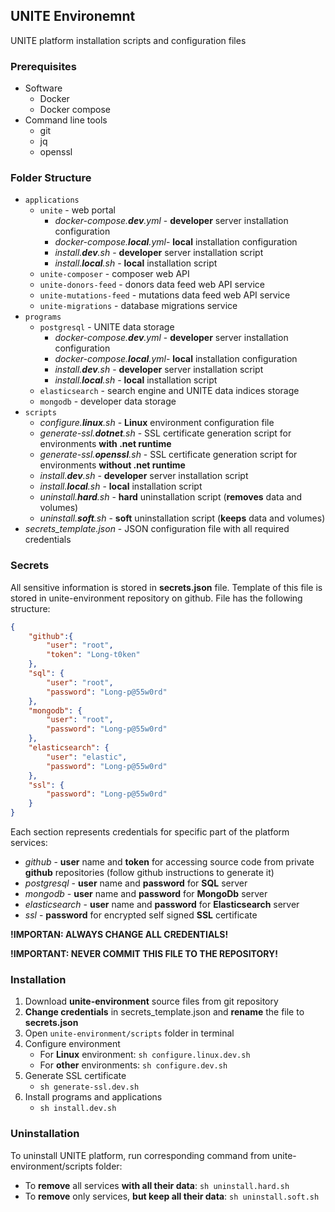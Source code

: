 ## UNITE Environemnt

UNITE platform installation scripts and configuration files

### Prerequisites
- Software
  - Docker
  - Docker compose
- Command line tools
  - git
  - jq
  - openssl
  
### Folder Structure
- `applications`
  - `unite` - web portal
    - _docker-compose.**dev**.yml_ - **developer** server installation configuration
    - _docker-compose.**local**.yml_- **local** installation configuration
    - _install.**dev**.sh_ - **developer** server installation script
    - _install.**local**.sh_ - **local** installation script
  - `unite-composer` - composer web API
  - `unite-donors-feed` - donors data feed web API service
  - `unite-mutations-feed` - mutations data feed web API service
  - `unite-migrations` - database migrations service
- `programs`
  - `postgresql` - UNITE data storage
    - _docker-compose.**dev**.yml_ - **developer** server installation configuration
    - _docker-compose.**local**.yml_- **local** installation configuration
    - _install.**dev**.sh_ - **developer** server installation script
    - _install.**local**.sh_ - **local** installation script
  - `elasticsearch` - search engine and UNITE data indices storage
  - `mongodb` - developer data storage
- `scripts`
  - _configure.**linux**.sh_ - **Linux** environment configuration file
  - _generate-ssl.**dotnet**.sh_ - SSL certificate generation script for environments **with .net runtime**
  - _generate-ssl.**openssl**.sh_ - SSL certificate generation script for environments **without .net runtime**
  - _install.**dev**.sh_ - **developer** server installation script
  - _install.**local**.sh_ - **local** installation script
  - _uninstall.**hard**.sh_ - **hard** uninstallation script (**removes** data and volumes)
  - _uninstall.**soft**.sh_ - **soft** uninstallation script (**keeps** data and volumes)
- _secrets_template.json_ - JSON configuration file with all required credentials

### Secrets
All sensitive information is stored in **secrets.json** file. Template of this file is stored in unite-environment repository on github. File has the following structure:
```json
{
    "github":{
        "user": "root",
        "token": "Long-t0ken"
    },
    "sql": {
        "user": "root",
        "password": "Long-p@55w0rd"
    },
    "mongodb": {
        "user": "root",
        "password": "Long-p@55w0rd"
    },
    "elasticsearch": {
        "user": "elastic",
        "password": "Long-p@55w0rd"
    },
    "ssl": {
        "password": "Long-p@55w0rd"
    }
}
```
Each section represents credentials for specific part of the platform services:
- _github_ - **user** name and **token** for accessing source code from private **github** repositories (follow github instructions to generate it)
- _postgresql_ - **user** name and **password** for **SQL** server
- _mongodb_ - **user** name and **password** for **MongoDb** server
- _elasticsearch_ - **user** name and **password** for **Elasticsearch** server
- _ssl_ - **password** for encrypted self signed **SSL** certificate

**!IMPORTAN: ALWAYS CHANGE ALL CREDENTIALS!**

**!IMPORTANT: NEVER COMMIT THIS FILE TO THE REPOSITORY!**

### Installation
1. Download **unite-environment** source files from git repository
1. **Change credentials** in secrets_template.json and **rename** the file to **secrets.json**
1. Open `unite-environment/scripts` folder in terminal
1. Configure environment
   - For **Linux** environment: `sh configure.linux.dev.sh`
   - For **other** environments: `sh configure.dev.sh`
1. Generate SSL certificate
   - `sh generate-ssl.dev.sh`
1. Install programs and applications
   - `sh install.dev.sh`

### Uninstallation
To uninstall UNITE platform, run corresponding command from unite-environment/scripts folder:
- To **remove** all services **with all their data**: `sh uninstall.hard.sh`
- To **remove** only services, **but keep all their data**: `sh uninstall.soft.sh`

